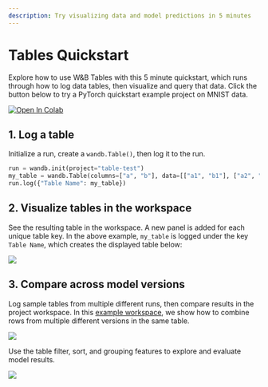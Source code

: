```yaml
---
description: Try visualizing data and model predictions in 5 minutes
---
```


# Tables Quickstart

Explore how to use W&B Tables with this 5 minute quickstart, which runs through how to log data tables, then visualize and query that data. Click the button below to try a PyTorch quickstart example project on MNIST data.

[![Open In Colab](https://colab.research.google.com/assets/colab-badge.svg)](http://wandb.me/tables-quickstart)

## 1. Log a table

Initialize a run, create a `wandb.Table()`, then log it to the run.

```python
run = wandb.init(project="table-test")
my_table = wandb.Table(columns=["a", "b"], data=[["a1", "b1"], ["a2", "b2"]])
run.log({"Table Name": my_table})
```

## 2. Visualize tables in the workspace

See the resulting table in the workspace. A new panel is added for each unique table key. In the above example, `my_table` is logged under the key `Table Name`, which creates the displayed table below:

![](</images/data_vis/wandb_demo_logged_sample_table.png>)

## 3. Compare across model versions

Log sample tables from multiple different runs, then compare results in the project workspace. In this [example workspace](https://wandb.ai/carey/table-test?workspace=user-carey), we show how to combine rows from multiple different versions in the same table.

![](</images/data_vis/wandb_demo_toggle_on_and_off_cross_run_comparisons_in_tables.gif>)

Use the table filter, sort, and grouping features to explore and evaluate model results.

![](</images/data_vis/wandb_demo_filter_on_a_table.png>)
